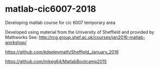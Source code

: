 # matlab-cic6007-2018
Developing matlab course for cic 6007 temporary area

Developed using material from the University of Sheffield and provided by Mathworks
See:
http://rcg.group.shef.ac.uk/courses/jan2016-matlab-workshop/

https://github.com/kdeeleymath/Sheffield_January_2016

https://github.com/mikeg64/MatlabBootcamp2015
